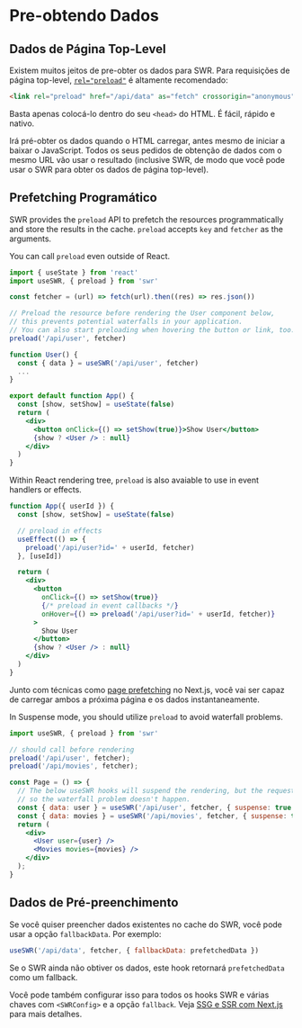 # Pre-obtendo Dados

## Dados de Página Top-Level

Existem muitos jeitos de pre-obter os dados para SWR. Para requisições de página top-level, [`rel="preload"`](https://developer.mozilla.org/en-US/docs/Web/HTML/Preloading_content) é altamente recomendado:

```html
<link rel="preload" href="/api/data" as="fetch" crossorigin="anonymous">
```

Basta apenas colocá-lo dentro do seu `<head>` do HTML. É fácil, rápido e nativo.

Irá pré-obter os dados quando o HTML carregar, antes mesmo de iniciar a baixar o JavaScript. Todos os seus pedidos de obtenção de dados com o mesmo URL vão usar o resultado (inclusive SWR, de modo que você pode usar o SWR para obter os dados de página top-level).

## Prefetching Programático

SWR provides the `preload` API to prefetch the resources programmatically and store the results in the cache. `preload` accepts `key` and `fetcher` as the arguments.

You can call `preload` even outside of React.

```jsx
import { useState } from 'react'
import useSWR, { preload } from 'swr'

const fetcher = (url) => fetch(url).then((res) => res.json())

// Preload the resource before rendering the User component below,
// this prevents potential waterfalls in your application.
// You can also start preloading when hovering the button or link, too.
preload('/api/user', fetcher)

function User() {
  const { data } = useSWR('/api/user', fetcher)
  ...
}

export default function App() {
  const [show, setShow] = useState(false)
  return (
    <div>
      <button onClick={() => setShow(true)}>Show User</button>
      {show ? <User /> : null}
    </div>
  )
}
```

Within React rendering tree, `preload` is also avaiable to use in event handlers or effects.

```jsx
function App({ userId }) {
  const [show, setShow] = useState(false)

  // preload in effects
  useEffect(() => {
    preload('/api/user?id=' + userId, fetcher)
  }, [useId])

  return (
    <div>
      <button
        onClick={() => setShow(true)}
        {/* preload in event callbacks */}
        onHover={() => preload('/api/user?id=' + userId, fetcher)}
      >
        Show User
      </button>
      {show ? <User /> : null}
    </div>
  )
}
```

Junto com técnicas como [page prefetching](https://nextjs.org/docs/api-reference/next/router#routerprefetch) no Next.js, você vai ser capaz de carregar ambos a próxima página e os dados instantaneamente.

In Suspense mode, you should utilize `preload` to avoid waterfall problems.

```jsx
import useSWR, { preload } from 'swr'

// should call before rendering
preload('/api/user', fetcher);
preload('/api/movies', fetcher);

const Page = () => {
  // The below useSWR hooks will suspend the rendering, but the requests to `/api/user` and `/api/movies` have started by `preload` already,
  // so the waterfall problem doesn't happen.
  const { data: user } = useSWR('/api/user', fetcher, { suspense: true });
  const { data: movies } = useSWR('/api/movies', fetcher, { suspense: true });
  return (
    <div>
      <User user={user} />
      <Movies movies={movies} />
    </div>
  );
}
```

## Dados de Pré-preenchimento

Se você quiser preencher dados existentes no cache do SWR, você pode usar a opção `fallbackData`. Por exemplo:

```jsx
useSWR('/api/data', fetcher, { fallbackData: prefetchedData })
```

Se o SWR ainda não obtiver os dados, este hook retornará `prefetchedData` como um fallback.

Você pode também configurar isso para todos os hooks SWR e várias chaves com `<SWRConfig>` e a opção `fallback`. Veja [SSG e SSR com Next.js](/docs/with-nextjs) para mais detalhes.
